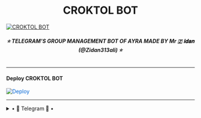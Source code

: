 <h1 align="center">
<b> CROKTOL BOT </b>
</h1>

[![CROKTOL BOT](https://telegra.ph/file/1e866e952a6d9e6238d2d.jpg)](https://github.com/Kashu-op/CROKTOLBot)

<h6 align="center">
  <b>⭐‌ TELEGRAM'S GROUP MANAGEMENT BOT OF AYRA MADE BY Mr 🇿 𝐢𝐝𝐚𝐧 (@Zidan313ali) ⭐‌</b>
</h6>

---------

<h4> Deploy CROKTOL BOT </h4>


<a href="https://heroku.com/deploy/" rel="nofollow" style="background-color: initial; box-sizing: border-box; color: #0366d6; text-decoration-line: none;"><img alt="Deploy" data-canonical-src="https://www.herokucdn.com/deploy/button.svg" src="https://camo.githubusercontent.com/83b0e95b38892b49184e07ad572c94c8038323fb/68747470733a2f2f7777772e6865726f6b7563646e2e636f6d2f6465706c6f792f627574746f6e2e737667" style="border-style: none; box-sizing: initial; max-width: 100%;" /></a></div>

-----------

<details>

  <summary> • 🏪 Telegram 🏪 • </summary>

---------

- [![Telegram Group](https://img.shields.io/badge/Telegram-Group-brightgreen)](https://t.me/hDfamaily)
- [![Telegram Channel](https://img.shields.io/badge/Telegram-Channel-brightgreen)](https://t.me/HDNETWORKOP)

